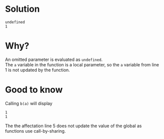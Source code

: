 # Solution
```
undefined
1
```

# Why?
An omitted parameter is evaluated as `undefined`.  
The `a` variable in the function is a local parameter, so the `a` variable from line 1 is not updated by the function.

# Good to know
Calling `b(a)` will display
```
1
1
```
The the affectation line 5 does not update the value of the global as functions use call-by-sharing.
 